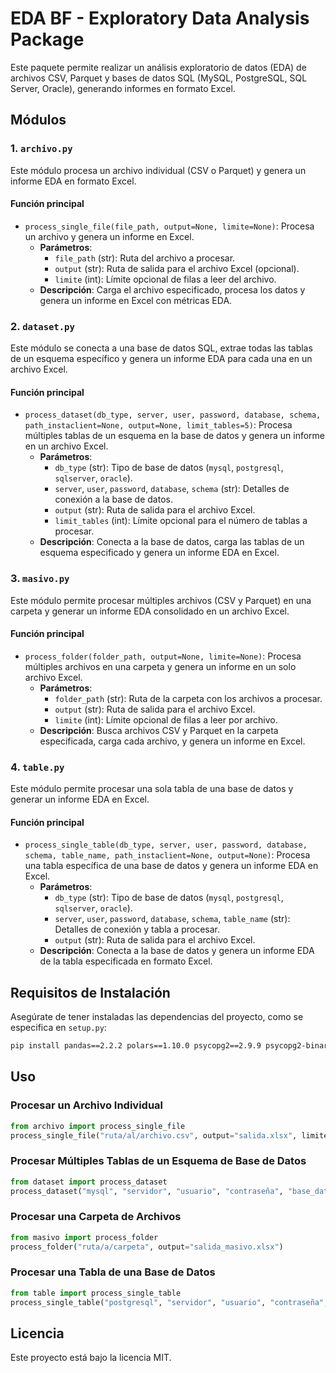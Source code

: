 
# EDA BF - Exploratory Data Analysis Package

Este paquete permite realizar un análisis exploratorio de datos (EDA) de archivos CSV, Parquet y bases de datos SQL (MySQL, PostgreSQL, SQL Server, Oracle), generando informes en formato Excel.

## Módulos

### 1. `archivo.py`
Este módulo procesa un archivo individual (CSV o Parquet) y genera un informe EDA en formato Excel.

#### Función principal
- `process_single_file(file_path, output=None, limite=None)`: Procesa un archivo y genera un informe en Excel.
  - **Parámetros**:
    - `file_path` (str): Ruta del archivo a procesar.
    - `output` (str): Ruta de salida para el archivo Excel (opcional).
    - `limite` (int): Límite opcional de filas a leer del archivo.
  - **Descripción**: Carga el archivo especificado, procesa los datos y genera un informe en Excel con métricas EDA.

### 2. `dataset.py`
Este módulo se conecta a una base de datos SQL, extrae todas las tablas de un esquema específico y genera un informe EDA para cada una en un archivo Excel.

#### Función principal
- `process_dataset(db_type, server, user, password, database, schema, path_instaclient=None, output=None, limit_tables=5)`: Procesa múltiples tablas de un esquema en la base de datos y genera un informe en un archivo Excel.
  - **Parámetros**:
    - `db_type` (str): Tipo de base de datos (`mysql`, `postgresql`, `sqlserver`, `oracle`).
    - `server`, `user`, `password`, `database`, `schema` (str): Detalles de conexión a la base de datos.
    - `output` (str): Ruta de salida para el archivo Excel.
    - `limit_tables` (int): Límite opcional para el número de tablas a procesar.
  - **Descripción**: Conecta a la base de datos, carga las tablas de un esquema especificado y genera un informe EDA en Excel.

### 3. `masivo.py`
Este módulo permite procesar múltiples archivos (CSV y Parquet) en una carpeta y generar un informe EDA consolidado en un archivo Excel.

#### Función principal
- `process_folder(folder_path, output=None, limite=None)`: Procesa múltiples archivos en una carpeta y genera un informe en un solo archivo Excel.
  - **Parámetros**:
    - `folder_path` (str): Ruta de la carpeta con los archivos a procesar.
    - `output` (str): Ruta de salida para el archivo Excel.
    - `limite` (int): Límite opcional de filas a leer por archivo.
  - **Descripción**: Busca archivos CSV y Parquet en la carpeta especificada, carga cada archivo, y genera un informe en Excel.

### 4. `table.py`
Este módulo permite procesar una sola tabla de una base de datos y generar un informe EDA en Excel.

#### Función principal
- `process_single_table(db_type, server, user, password, database, schema, table_name, path_instaclient=None, output=None)`: Procesa una tabla específica de una base de datos y genera un informe EDA en Excel.
  - **Parámetros**:
    - `db_type` (str): Tipo de base de datos (`mysql`, `postgresql`, `sqlserver`, `oracle`).
    - `server`, `user`, `password`, `database`, `schema`, `table_name` (str): Detalles de conexión y tabla a procesar.
    - `output` (str): Ruta de salida para el archivo Excel.
  - **Descripción**: Conecta a la base de datos y genera un informe EDA de la tabla especificada en formato Excel.

## Requisitos de Instalación

Asegúrate de tener instaladas las dependencias del proyecto, como se especifica en `setup.py`:

```bash
pip install pandas==2.2.2 polars==1.10.0 psycopg2==2.9.9 psycopg2-binary==2.9.9 pymssql==2.3.1 oracledb==1.0.0 cx_Oracle XlsxWriter==3.2.0 pyarrow==17.0.0 pymysql SQLAlchemy
```

## Uso

### Procesar un Archivo Individual
```python
from archivo import process_single_file
process_single_file("ruta/al/archivo.csv", output="salida.xlsx", limite=1000)
```

### Procesar Múltiples Tablas de un Esquema de Base de Datos
```python
from dataset import process_dataset
process_dataset("mysql", "servidor", "usuario", "contraseña", "base_datos", "esquema", output="salida_dataset.xlsx")
```

### Procesar una Carpeta de Archivos
```python
from masivo import process_folder
process_folder("ruta/a/carpeta", output="salida_masivo.xlsx")
```

### Procesar una Tabla de una Base de Datos
```python
from table import process_single_table
process_single_table("postgresql", "servidor", "usuario", "contraseña", "base_datos", "esquema", "nombre_tabla", output="salida_table.xlsx")
```

## Licencia
Este proyecto está bajo la licencia MIT.
